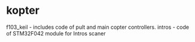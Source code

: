 # kopter

f103_keil - includes code of pult and main copter controllers.
intros - code of STM32F042 module for Intros scaner
